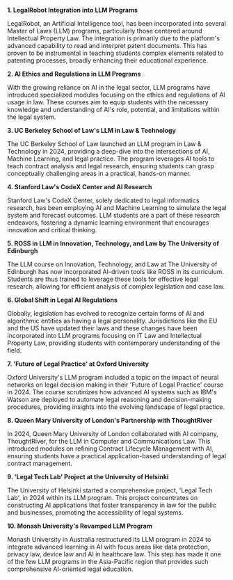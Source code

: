**1. LegalRobot Integration into LLM Programs**

LegalRobot, an Artificial Intelligence tool, has been incorporated into several Master of Laws (LLM) programs, particularly those centered around Intellectual Property Law. The integration is primarily due to the platform's advanced capability to read and interpret patent documents. This has proven to be instrumental in teaching students complex elements related to patenting processes, broadly enhancing their educational experience.

**2. AI Ethics and Regulations in LLM Programs**

With the growing reliance on AI in the legal sector, LLM programs have introduced specialized modules focusing on the ethics and regulations of AI usage in law. These courses aim to equip students with the necessary knowledge and understanding of AI's role, potential, and limitations within the legal system.

**3. UC Berkeley School of Law's LLM in Law & Technology**

The UC Berkeley School of Law launched an LLM program in Law & Technology in 2024, providing a deep-dive into the intersections of AI, Machine Learning, and legal practice. The program leverages AI tools to teach contract analysis and legal research, ensuring students can grasp conceptually challenging areas in a practical, hands-on manner.

**4. Stanford Law's CodeX Center and AI Research**

Stanford Law's CodeX Center, solely dedicated to legal informatics research, has been employing AI and Machine Learning to simulate the legal system and forecast outcomes. LLM students are a part of these research endeavors, fostering a dynamic learning environment that encourages innovation and critical thinking.

**5. ROSS in LLM in Innovation, Technology, and Law by The University of Edinburgh**

The LLM course on Innovation, Technology, and Law at The University of Edinburgh has now incorporated AI-driven tools like ROSS in its curriculum. Students are thus trained to leverage these tools for effective legal research, allowing for efficient analysis of complex legislation and case law.

**6. Global Shift in Legal AI Regulations**

Globally, legislation has evolved to recognize certain forms of AI and algorithmic entities as having a legal personality. Jurisdictions like the EU and the US have updated their laws and these changes have been incorporated into LLM programs focusing on IT Law and Intellectual Property Law, providing students with contemporary understanding of the field.

**7. 'Future of Legal Practice' at Oxford University**

Oxford University's LLM program included a topic on the impact of neural networks on legal decision making in their 'Future of Legal Practice' course in 2024. The course scrutinizes how advanced AI systems such as IBM's Watson are deployed to automate legal reasoning and decision-making procedures, providing insights into the evolving landscape of legal practice.

**8. Queen Mary University of London's Partnership with ThoughtRiver**

In 2024, Queen Mary University of London collaborated with AI company, ThoughtRiver, for the LLM in Computer and Communications Law. This introduced modules on refining Contract Lifecycle Management with AI, ensuring students have a practical application-based understanding of legal contract management.

**9. 'Legal Tech Lab' Project at the University of Helsinki**

The University of Helsinki started a comprehensive project, 'Legal Tech Lab', in 2024 within its LLM program. This project concentrates on constructing AI applications that foster transparency in law for the public and businesses, promoting the accessibility of legal systems.

**10. Monash University's Revamped LLM Program**

Monash University in Australia restructured its LLM program in 2024 to integrate advanced learning in AI with focus areas like data protection, privacy law, device law and AI in healthcare law. This step has made it one of the few LLM programs in the Asia-Pacific region that provides such comprehensive AI-oriented legal education.